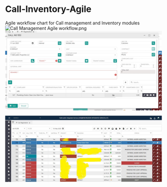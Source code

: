 # Call-Inventory-Agile
Agile workflow chart for Call management and Inventory modules
![Call Management Agile workflow.png](https://github.com/ObaiAlkanzi/Call-Inventory-Agile/blob/3cb92516dc184800ee414c5bc2f2953c060d8d0b/Call%20Management%20Agile%20workflow.png)
![call-form.jpg](https://github.com/ObaiAlkanzi/Call-Inventory-Agile/blob/e87e0ce4058f8d032583c16052dbe176264af9ff/call-form.jpg)

![call-form.jpg](https://github.com/ObaiAlkanzi/Call-Inventory-Agile/blob/f0e085bcda4ec89fb8b381e737d64c92b22988ed/registration.jpg)

